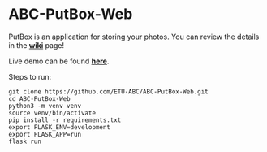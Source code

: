 # ABC-PutBox-Web

PutBox is an application for storing your photos.
You can review the details in the **[wiki](https://github.com/ETU-ABC/ABC-PutBox-Web/wiki)** page!

Live demo can be found **[here](http://putbox-abc.herokuapp.com/)**.

Steps to run:
```
git clone https://github.com/ETU-ABC/ABC-PutBox-Web.git
cd ABC-PutBox-Web
python3 -m venv venv
source venv/bin/activate
pip install -r requirements.txt
export FLASK_ENV=development
export FLASK_APP=run
flask run
```
